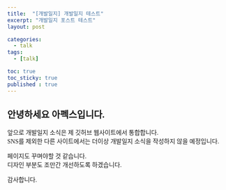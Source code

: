 ```yaml
---
title:  "[개발일지] 개발일지 테스트"
excerpt: "개발일지 포스트 테스트"
layout: post

categories:
  - talk
tags:
  - [talk]

toc: true
toc_sticky: true
published : true
---
```


<style type="text/css">
  @font-face {
      font-family: 'Polygothic';
      src: url('/srcs/fonts/Polygothic-Light.ttf') format('truetype');
  }

  body {
    font-family: 'Polygothic';
  }
</style>

<h2>안녕하세요 아펙스입니다.</h2>

앞으로 개발일지 소식은 제 깃허브 웹사이트에서 통합합니다.\
SNS를 제외한 다른 사이트에서는 더이상 개발일지 소식을 작성하지 않을 예정입니다.

페이지도 꾸며야할 것 같습니다.\
디자인 부분도 조만간 개선하도록 하겠습니다.

감사합니다.
